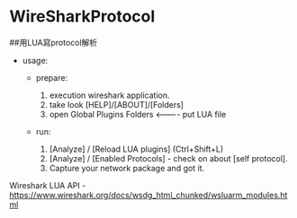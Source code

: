 # WireSharkProtocol
##用LUA寫protocol解析

 * usage:

    * prepare:
  
       1. execution wireshark application.
       1. take look [HELP]/[ABOUT]/[Folders]
       1. open Global Plugins Folders <---- put LUA file

    * run:
    
       1. [Analyze] / [Reload LUA plugins] (Ctrl+Shift+L)
       1. [Analyze] / [Enabled Protocols] - check on about [self protocol].
       1. Capture your network package and got it.

Wireshark LUA API - https://www.wireshark.org/docs/wsdg_html_chunked/wsluarm_modules.html
